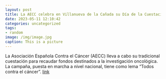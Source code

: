 ```yaml
---
layout: post
title: La AECC celebra en Villanueva de la Cañada su Día de la Cuestación
date: 2023-05-11 12:10:42
categories: uncategorized
tags:
- random
image: /img/image.jpg
caption: This is a picture
---
```

La Asociación Española Contra el Cáncer (AECC) lleva a cabo su tradicional cuestación para recaudar fondos destinados a la investigación oncológica. La campaña, puesta en marcha a nivel nacional, tiene como lema “Todos contra el cáncer”.   [link](https://www.ayto-villacanada.es/tu-ayuntamiento/la-aecc-celebra-en-villanueva-de-la-canada-su-dia-de-la-cuestacion/)
